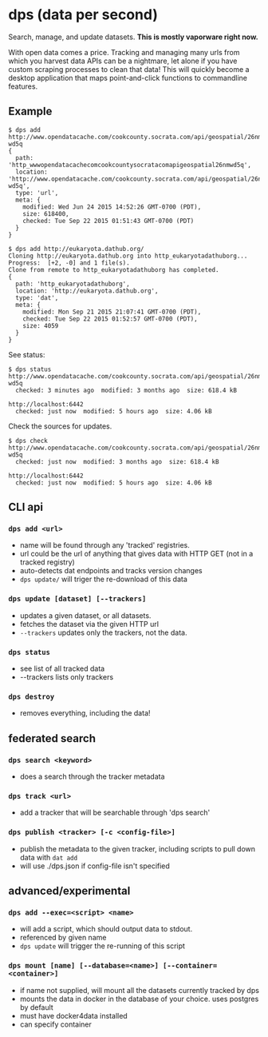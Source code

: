 # dps (data per second)

Search, manage, and update datasets. **This is mostly vaporware right now.**

With open data comes a price. Tracking and managing many urls from which you harvest data APIs can be a nightmare, let alone if you have custom scraping processes to clean that data! This will quickly become a desktop application that maps point-and-click functions to commandline features.

## Example

```
$ dps add http://www.opendatacache.com/cookcounty.socrata.com/api/geospatial/26nm-wd5q
{
  path: 'http_wwwopendatacachecomcookcountysocratacomapigeospatial26nmwd5q',
  location: 'http://www.opendatacache.com/cookcounty.socrata.com/api/geospatial/26nm-wd5q',
  type: 'url',
  meta: {
    modified: Wed Jun 24 2015 14:52:26 GMT-0700 (PDT),
    size: 618400,
    checked: Tue Sep 22 2015 01:51:43 GMT-0700 (PDT)
  }
}
```


```
$ dps add http://eukaryota.dathub.org/
Cloning http://eukaryota.dathub.org into http_eukaryotadathuborg...
Progress:  [+2, -0] and 1 file(s).
Clone from remote to http_eukaryotadathuborg has completed.
{
  path: 'http_eukaryotadathuborg',
  location: 'http://eukaryota.dathub.org',
  type: 'dat',
  meta: {
    modified: Mon Sep 21 2015 21:07:41 GMT-0700 (PDT),
    checked: Tue Sep 22 2015 01:52:57 GMT-0700 (PDT),
    size: 4059
  }
}
```

See status:
```
$ dps status
http://www.opendatacache.com/cookcounty.socrata.com/api/geospatial/26nm-wd5q
  checked: 3 minutes ago  modified: 3 months ago  size: 618.4 kB

http://localhost:6442
  checked: just now  modified: 5 hours ago  size: 4.06 kB
```

Check the sources for updates.
```
$ dps check
http://www.opendatacache.com/cookcounty.socrata.com/api/geospatial/26nm-wd5q
  checked: just now  modified: 3 months ago  size: 618.4 kB

http://localhost:6442
  checked: just now  modified: 5 hours ago  size: 4.06 kB
```

## CLI api

### `dps add <url>`
  * name will be found through any 'tracked' registries.
  * url could be the url of anything that gives data with HTTP GET (not in a tracked registry)
  * auto-detects dat endpoints and tracks version changes
  * `dps update/` will triger the re-download of this data

### `dps update [dataset] [--trackers]`
  * updates a given dataset, or all datasets.
  * fetches the dataset via the given HTTP url
  * `--trackers` updates only the trackers, not the data.

### `dps status`
  * see list of all tracked data
  * --trackers lists only trackers

### `dps destroy`
  * removes everything, including the data!

## federated search

### `dps search <keyword>`
  * does a search through the tracker metadata

### `dps track <url>`
  * add a tracker that will be searchable through 'dps search'

### `dps publish <tracker> [-c <config-file>]`
  * publish the metadata to the given tracker, including scripts to pull down data with `dat add`
  * will use ./dps.json if config-file isn't specified

## advanced/experimental

### `dps add --exec=<script> <name>`
  * will add a script, which should output data to stdout.
  * referenced by given name
  * `dps update` will trigger the re-running of this script

### `dps mount [name] [--database=<name>] [--container=<container>]`
  * if name not supplied, will mount all the datasets currently tracked by dps
  * mounts the data in docker in the database of your choice. uses postgres by default
  * must have docker4data installed
  * can specify container
